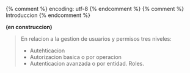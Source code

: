 {% comment %} encoding: utf-8 {% endcomment %}
{% comment %} Introduccion {% endcomment %} 

**(en construccion)**
>  En relacion a la gestion de usuarios y permisos tres niveles:
>  * Autehticacion
>  * Autorizacion basica o por operacion
>  * Autenticacion avanzada o por entidad. Roles.

